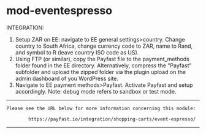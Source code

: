 # mod-eventespresso

INTEGRATION:

1. Setup ZAR on EE: navigate to EE general settings>country. Change country to South Africa, change currency code to ZAR, name to Rand, and symbol to R (leave country ISO code as US).
2. Using FTP (or similar), copy the Payfast file to the payment_methods folder found in the EE directory. Alternatively, compress the "Payfast" subfolder and upload the zipped folder via the plugin upload on the admin dashboard of you WordPress site.
3. Navigate to EE payment methods>Payfast. Activate Payfast and setup accordingly. Note: debug mode refers to sandbox or test mode.

******************************************************************************

    Please see the URL below for more information concerning this module:

            https://payfast.io/integration/shopping-carts/event-espresso/

******************************************************************************
